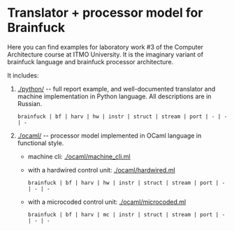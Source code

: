 # Translator + processor model for Brainfuck

Here you can find examples for laboratory work #3 of the Computer Architecture course at ITMO University. It is the imaginary variant of brainfuck language and brainfuck processor architecture.

It includes:

1. [./python/](./python/) -- full report example, and well-documented translator and machine implementation in Python language. All descriptions are in Russian.

    `brainfuck | bf | harv | hw | instr | struct | stream | port | - | - | -`

1. [./ocaml/](./ocaml/) -- processor model implemented in OCaml language in functional style.

    - machine cli: [./ocaml/machine_cli.ml](./ocaml/machine_cli.ml)
    - with a hardwired control unit: [./ocaml/hardwired.ml](./ocaml/hardwired.ml)
  
        `brainfuck | bf | harv | hw | instr | struct | stream | port | - | - | -`

    - with a microcoded control unit: [./ocaml/microcoded.ml](./ocaml/microcoded.ml)

        `brainfuck | bf | harv | mc | instr | struct | stream | port | - | - | -`
